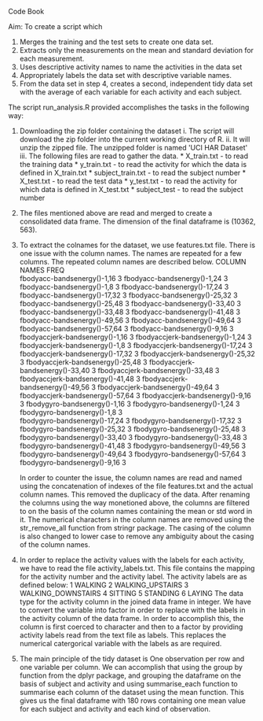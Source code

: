 Code Book

Aim: To create a script which
1. Merges the training and the test sets to create one data set.
2. Extracts only the measurements on the mean and standard deviation for each measurement.
3. Uses descriptive activity names to name the activities in the data set
4. Appropriately labels the data set with descriptive variable names.
5. From the data set in step 4, creates a second, independent tidy data set with the average of each variable for each 
   activity and each subject.

The script run_analysis.R provided accomplishes the tasks in the following way:
1. Downloading the zip folder containing the dataset
  i. The script will download the zip folder into the current working directory of R.
  ii. It will unzip the zipped file. The unzipped folder is named 'UCI HAR Dataset'
  iii. The following files are read to gather the data. 
  		* X_train.txt - to read the training data
  		* y_train.txt - to read the activity for which the data is defined in X_train.txt
  		* subject_train.txt - to read the subject number
  		* X_test.txt - to read the test data
  		* y_test.txt - to read the activity for which data is defined in X_test.txt
  		* subject_test - to read the subject number

2. The files mentioned above are read and merged to create a consolidated data frame. The dimension of the final 
   dataframe is (10362, 563).

3. To extract the colnames for the dataset, we use features.txt file. There is one issue with the column names. The names
   are repeated for a few columns. The repeated column names are described below.
      		   COLUMN NAMES            FREQ    
      fbodyacc-bandsenergy()-1,16        3
      fbodyacc-bandsenergy()-1,24        3
      fbodyacc-bandsenergy()-1,8         3
      fbodyacc-bandsenergy()-17,24       3
      fbodyacc-bandsenergy()-17,32       3
      fbodyacc-bandsenergy()-25,32       3
      fbodyacc-bandsenergy()-25,48       3
      fbodyacc-bandsenergy()-33,40       3
      fbodyacc-bandsenergy()-33,48       3
      fbodyacc-bandsenergy()-41,48       3
      fbodyacc-bandsenergy()-49,56       3
      fbodyacc-bandsenergy()-49,64       3
      fbodyacc-bandsenergy()-57,64       3
      fbodyacc-bandsenergy()-9,16        3   
      fbodyaccjerk-bandsenergy()-1,16    3
      fbodyaccjerk-bandsenergy()-1,24    3
      fbodyaccjerk-bandsenergy()-1,8     3
      fbodyaccjerk-bandsenergy()-17,24   3
      fbodyaccjerk-bandsenergy()-17,32   3
      fbodyaccjerk-bandsenergy()-25,32   3
      fbodyaccjerk-bandsenergy()-25,48   3
      fbodyaccjerk-bandsenergy()-33,40   3
      fbodyaccjerk-bandsenergy()-33,48   3
      fbodyaccjerk-bandsenergy()-41,48   3
      fbodyaccjerk-bandsenergy()-49,56   3
      fbodyaccjerk-bandsenergy()-49,64   3
      fbodyaccjerk-bandsenergy()-57,64   3
      fbodyaccjerk-bandsenergy()-9,16    3
      fbodygyro-bandsenergy()-1,16       3
      fbodygyro-bandsenergy()-1,24       3
      fbodygyro-bandsenergy()-1,8        3   
      fbodygyro-bandsenergy()-17,24      3
      fbodygyro-bandsenergy()-17,32      3
      fbodygyro-bandsenergy()-25,32      3
      fbodygyro-bandsenergy()-25,48      3
      fbodygyro-bandsenergy()-33,40      3
      fbodygyro-bandsenergy()-33,48      3
      fbodygyro-bandsenergy()-41,48      3
      fbodygyro-bandsenergy()-49,56      3
      fbodygyro-bandsenergy()-49,64      3
      fbodygyro-bandsenergy()-57,64      3
      fbodygyro-bandsenergy()-9,16       3

	  In order to counter the issue, the column names are read and named using the concatenation of indexes 
	  of the file features.txt and the actual column names. This removed the duplicacy of the data.
	  After renaming the columns using the way monetioned above, the columns are filtered to on the basis of
	  the column names containing the mean or std word in it. The numerical characters in the column names are
	  removed using the str_remove_all function from stringr package. The casing of the column is also changed 
	  to lower case to remove any ambiguity about the casing of the column names.   

4. In order to replace the activity values with the labels for each activity, we have to read the file 
   activity_labels.txt. This file contains the mapping for the activity number and the activity label. The activity 
   labels are as defined below:
   	  1 WALKING
   	  2 WALKING_UPSTAIRS
   	  3 WALKING_DOWNSTAIRS
   	  4 SITTING
   	  5 STANDING
   	  6 LAYING
   The data type for the activity column in the joined data frame in integer. We have to convert the variable into 
   factor in order to replace with the labels in the activity column of the data frame. In order to accomplish this,
   the column is first coerced to character and then to a factor by providing activity labels read from the text file 
   as labels. This replaces the numerical catergorical variable with the labels as are required.

5. The main principle of the tidy dataset is One observation per row and one variable per column. We can accomplish that 
   using the group by function from the dplyr package, and grouping the dataframe on the basis of subject and activity
   and using summarise_each function to summarise each column of the dataset using the mean function. This gives us the 
   final dataframe with 180 rows containing one mean value for each subject and activity and each kind of observation. 